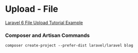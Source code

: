 # Upload - File

[Laravel 6 File Upload Tutorial Example](https://www.itsolutionstuff.com/post/laravel-6-file-upload-tutorial-exampleexample.html)

### Composer and Artisan Commands
```shell script
composer create-project --prefer-dist laravel/laravel blog
```
